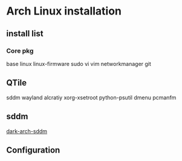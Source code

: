 # Arch Linux installation 

## install list 
### Core pkg
base 
linux 
linux-firmware
sudo 
vi
vim 
networkmanager
git

## QTile
sddm
wayland
alcratiy
xorg-xsetroot
python-psutil
dmenu
pcmanfm

## sddm 
[dark-arch-sddm](https://github.com/simonesestito/dark-arch-sddm)

## Configuration 


